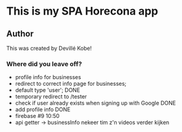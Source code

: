 # This is my SPA Horecona app

## Author
This was created by Devillé Kobe!

### Where did you leave off?
- profile info for businesses
- redirect to correct info page for businesses;
- default type 'user'; DONE
- temporary redirect to /tester
- check if user already exists when signing up with Google DONE
- add profile info DONE
- firebase #9 10:50
- api getter -> businessInfo nekeer tim z'n videos verder kijken